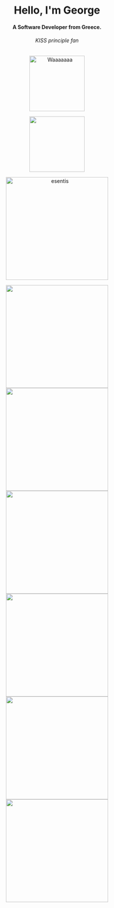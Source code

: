 <h1 align="center">Hello, I'm George</h1>

<h4 align="center">A Software Developer from Greece.</h3>

<h6 align="center">KISS principle fan</h6>
<p align="center">
<img src="./images/esentis_small.gif" heigth="200" width="150" alt="Waaaaaaa" />
</p>
<p align="center">
<a href="https://stackoverflow.com/users/12413404/esentis?tab=profile">
  <img width="150" src="https://github-readme-stackoverflow.vercel.app/?userID=12413404&layout=compact&theme=dark" />
</a>
</p>
<a href="https://pub.dev/publishers/esentis.dev/packages">
<p align="center"> <img width="278" src="https://img.shields.io/badge/Published-Libraries-0175ca?style=for-the-badge&logo=flutter" alt="esentis" /> </p>
<a/>

<p align="center">
<a href="https://github.com/esentis/Flutter-Movies-Application">
  <img width="278" src="https://github-readme-stats-esentis.vercel.app/api/pin/?username=esentis&repo=Flutter-Movies-Application&theme=github_dark" />
</a>
<a href="https://github.com/esentis/string_extensions">
  <img width="278"  src="https://github-readme-stats-esentis.vercel.app/api/pin/?username=esentis&repo=string_extensions&theme=github_dark" />
</a>
<a href="https://github.com/esentis/load_switch">
  <img width="278"  src="https://github-readme-stats-esentis.vercel.app/api/pin/?username=esentis&repo=load_switch&theme=github_dark" />
</a>
<a href="https://github.com/esentis/multiple_search_selection">
  <img width="278"   src="https://github-readme-stats-esentis.vercel.app/api/pin/?username=esentis&repo=multiple_search_selection&theme=github_dark" />
</a>
<a href="https://github.com/esentis/photocanvas">
  <img width="278"   src="https://github-readme-stats-esentis.vercel.app/api/pin/?username=esentis&repo=photocanvas&theme=github_dark" />
</a>
<a href="https://github.com/esentis/infinite_grouped_list">
  <img width="278"  src="https://github-readme-stats-esentis.vercel.app/api/pin/?username=esentis&repo=infinite_grouped_list&theme=github_dark" />
</a>
</p>
